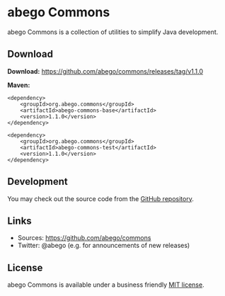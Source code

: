 # abego Commons

abego Commons is a collection of utilities to simplify Java development.

## Download

__Download:__ https://github.com/abego/commons/releases/tag/v1.1.0

__Maven:__

```
<dependency>
    <groupId>org.abego.commons</groupId>
    <artifactId>abego-commons-base</artifactId>
    <version>1.1.0</version>
</dependency>
```

```
<dependency>
    <groupId>org.abego.commons</groupId>
    <artifactId>abego-commons-test</artifactId>
    <version>1.1.0</version>
</dependency>
```

## Development

You may check out the source code from the [GitHub repository](https://github.com/abego/commons).

## Links

- Sources: https://github.com/abego/commons
- Twitter: @abego (e.g. for announcements of new releases)

## License

abego Commons is available under a business
friendly [MIT license](https://www.abego-software.de/legal/mit-license.html).
